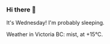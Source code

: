 ### Hi there :wave:

It's Wednesday! I'm probably sleeping.

Weather in Victoria BC: mist, at +15°C.
